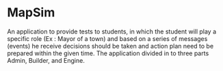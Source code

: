 # MapSim
An application to provide tests to students, in which the student will play a specific role (Ex : Mayor of a town) and based on a series of messages (events) he receive decisions should be taken and action plan need to be prepared within the given time. The application divided in to three parts Admin, Builder, and Engine.
